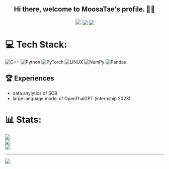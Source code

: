 <h2 align="center">
  Hi there, welcome to MoosaTae's profile. 👋💪
</h2>

<p align="center">
<a href="mailto:sadhis.tae@gmail.com"><img src="https://img.shields.io/badge/Gmail-D14836?style=for-the-badge&logo=gmail&logoColor=white", height=20></a>
<a href="https://instagram.com/moosa.tae"><img src="https://img.shields.io/badge/Instagram-%23E4405F.svg?logo=Instagram&logoColor=white"></a>
<a href="https://www.linkedin.com/in/sadhis-wongprayoon/"><img src="https://img.shields.io/badge/LinkedIn-%230077B5.svg?logo=linkedin&logoColor=white"></a>


# 💻 Tech Stack:
![C++](https://img.shields.io/badge/c++-%2300599C.svg?style=for-the-badge&logo=c%2B%2B&logoColor=white) 
![Python](https://img.shields.io/badge/python-3670A0?style=for-the-badge&logo=python&logoColor=ffdd54) 
![PyTorch](https://img.shields.io/badge/PyTorch-%23EE4C2C.svg?style=for-the-badge&logo=PyTorch&logoColor=white) ![LINUX](https://img.shields.io/badge/Linux-FCC624?style=for-the-badge&logo=linux&logoColor=black) 
![NumPy](https://img.shields.io/badge/numpy-%23013243.svg?style=for-the-badge&logo=numpy&logoColor=white) 
![Pandas](https://img.shields.io/badge/pandas-%23150458.svg?style=for-the-badge&logo=pandas&logoColor=white)

## 🏆 Experiences
- data anylytics of SCB
- large language model of OpenThaiGPT (internship 2023)

# 📊 Stats:
![](https://github-readme-stats.vercel.app/api?username=moosatae&theme=dark&hide_border=false&include_all_commits=false&count_private=false)<br/>
![](https://github-readme-streak-stats.herokuapp.com/?user=moosatae&theme=dark&hide_border=false)<br/>
![](https://github-readme-stats.vercel.app/api/top-langs/?username=moosatae&theme=dark&hide_border=false&include_all_commits=false&count_private=false&layout=compact)

---
[![](https://visitcount.itsvg.in/api?id=moosatae&icon=0&color=1)](https://visitcount.itsvg.in)

<!-- Proudly created with GPRM ( https://gprm.itsvg.in ) -->
